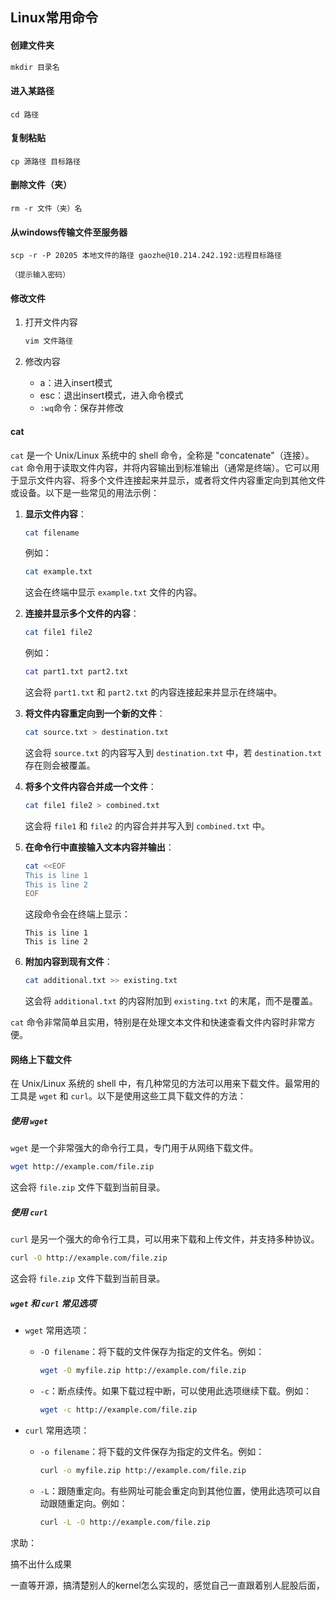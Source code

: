 ## Linux常用命令

#### 创建文件夹

```markdown
mkdir 目录名
```

#### 进入某路径

```
cd 路径
```

#### 复制粘贴

```
cp 源路径 目标路径
```

#### 删除文件（夹）

```
rm -r 文件（夹）名
```

#### 从windows传输文件至服务器

```
scp -r -P 20205 本地文件的路径 gaozhe@10.214.242.192:远程目标路径

（提示输入密码）
```



#### 修改文件

1. 打开文件内容

   ```markdown
   vim 文件路径
   ```

2. 修改内容

   + a：进入insert模式
   + esc：退出insert模式，进入命令模式
   + `:wq`命令：保存并修改





#### cat

`cat` 是一个 Unix/Linux 系统中的 shell 命令，全称是 "concatenate"（连接）。`cat` 命令用于读取文件内容，并将内容输出到标准输出（通常是终端）。它可以用于显示文件内容、将多个文件连接起来并显示，或者将文件内容重定向到其他文件或设备。以下是一些常见的用法示例：

1. **显示文件内容**：
   ```sh
   cat filename
   ```
   例如：
   ```sh
   cat example.txt
   ```
   这会在终端中显示 `example.txt` 文件的内容。

2. **连接并显示多个文件的内容**：
   ```sh
   cat file1 file2
   ```
   例如：
   ```sh
   cat part1.txt part2.txt
   ```
   这会将 `part1.txt` 和 `part2.txt` 的内容连接起来并显示在终端中。

3. **将文件内容重定向到一个新的文件**：
   ```sh
   cat source.txt > destination.txt
   ```
   这会将 `source.txt` 的内容写入到 `destination.txt` 中，若 `destination.txt` 存在则会被覆盖。

4. **将多个文件内容合并成一个文件**：
   ```sh
   cat file1 file2 > combined.txt
   ```
   这会将 `file1` 和 `file2` 的内容合并并写入到 `combined.txt` 中。

5. **在命令行中直接输入文本内容并输出**：
   ```sh
   cat <<EOF
   This is line 1
   This is line 2
   EOF
   ```
   这段命令会在终端上显示：
   ```
   This is line 1
   This is line 2
   ```

6. **附加内容到现有文件**：
   ```sh
   cat additional.txt >> existing.txt
   ```
   这会将 `additional.txt` 的内容附加到 `existing.txt` 的末尾，而不是覆盖。

`cat` 命令非常简单且实用，特别是在处理文本文件和快速查看文件内容时非常方便。



#### 网络上下载文件

在 Unix/Linux 系统的 shell 中，有几种常见的方法可以用来下载文件。最常用的工具是 `wget` 和 `curl`。以下是使用这些工具下载文件的方法：

##### 使用 `wget`

`wget` 是一个非常强大的命令行工具，专门用于从网络下载文件。

```sh
wget http://example.com/file.zip
```
这会将 `file.zip` 文件下载到当前目录。



##### 使用 `curl`

`curl` 是另一个强大的命令行工具，可以用来下载和上传文件，并支持多种协议。

```sh
curl -O http://example.com/file.zip
```
这会将 `file.zip` 文件下载到当前目录。



##### `wget` 和 `curl` 常见选项

- `wget` 常用选项：
  
  - `-O filename`：将下载的文件保存为指定的文件名。例如：
    ```sh
    wget -O myfile.zip http://example.com/file.zip
    ```
  - `-c`：断点续传。如果下载过程中断，可以使用此选项继续下载。例如：
    ```sh
    wget -c http://example.com/file.zip
    ```
  
- `curl` 常用选项：
  
  - `-o filename`：将下载的文件保存为指定的文件名。例如：
    
    ```sh
    curl -o myfile.zip http://example.com/file.zip
    ```
  - `-L`：跟随重定向。有些网址可能会重定向到其他位置，使用此选项可以自动跟随重定向。例如：
    ```sh
    curl -L -O http://example.com/file.zip
    ```









求助：

搞不出什么成果

一直等开源，搞清楚别人的kernel怎么实现的，感觉自己一直跟着别人屁股后面，

